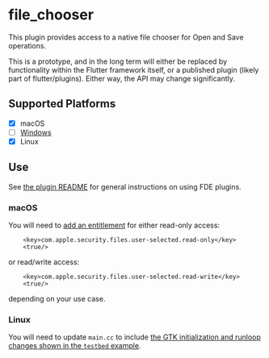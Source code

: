 # file_chooser

This plugin provides access to a native file chooser for Open and Save operations.

This is a prototype, and in the long term will either be replaced by functionality
within the Flutter framework itself, or a published plugin (likely part of
flutter/plugins). Either way, the API may change significantly.

## Supported Platforms

- [x] macOS
- [ ] [Windows](https://github.com/google/flutter-desktop-embedding/issues/105)
- [x] Linux

## Use

See [the plugin README](../README.md) for general instructions on using FDE plugins.

### macOS

You will need to [add an
entitlement](https://github.com/google/flutter-desktop-embedding/blob/master/macOS-Security.md)
for either read-only access:
```
	<key>com.apple.security.files.user-selected.read-only</key>
	<true/>
```
or read/write access:
```
	<key>com.apple.security.files.user-selected.read-write</key>
	<true/>
```
depending on your use case.

### Linux

You will need to update `main.cc` to include [the GTK initialization and runloop changes
shown in the `testbed`
example](https://github.com/google/flutter-desktop-embedding/blob/master/testbed/linux/main.cc#L81-L91).

